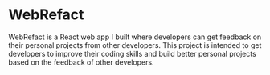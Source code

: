 # WebRefact

WebRefact is a React web app I built where developers can get feedback on their personal projects from other developers. This project is intended to get developers to improve their coding skills and build better personal projects based on the feedback of other developers.
